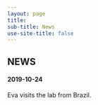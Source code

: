 ```yaml
---
layout: page
title: 
sub-title: News
use-site-title: false 
---
```


## NEWS

#### 2019-10-24 

Eva visits the lab from Brazil. 
